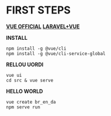 # FIRST STEPS

[**VUE OFFICIAL**](https://cli.vuejs.org/guide/prototyping.html)
[**LARAVEL+VUE**](https://vuejsdevelopers.com/2018/02/05/vue-laravel-crud/)

**INSTALL**
``` 
npm install -g @vue/cli
npm install -g @vue/cli-service-global
```

**RELLOU UORDI**
```
vue ui
cd src & vue serve
``` 

**HELLO WORLD**
```
vue create br_en_da
npm serve run
```